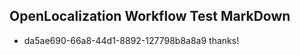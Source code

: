 ## OpenLocalization Workflow Test MarkDown
* da5ae690-66a8-44d1-8892-127798b8a8a9 thanks!

<!--HONumber=Jul16_HO3-->


